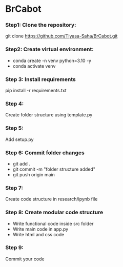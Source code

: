 # BrCabot

### Step1: Clone the repository:
git clone https://github.com/Tiyasa-Saha/BrCabot.git

### Step2: Create virtual environment:
- conda create -n venv python=3.10 -y
- conda activate venv

### Step 3: Install requirements 
pip install -r requirements.txt 

### Step 4:
Create folder structure using template.py

### Step 5:
Add setup.py

### Step 6: Commit folder changes
- git add .
- git commit -m "folder structure added"
- git push origin main

### Step 7: 
Create code structure in research/ipynb file

### Step 8: Create modular code structure
- Write functional code inside src folder
- Write main code in app.py
- Write html and css code

### Step 9:
Commit your code
